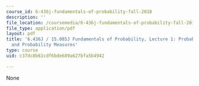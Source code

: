 ```yaml
---
course_id: 6-436j-fundamentals-of-probability-fall-2018
description: ''
file_location: /coursemedia/6-436j-fundamentals-of-probability-fall-2018/c37dc8b61cdf6bde689a627bfa5b4942_MIT6_436JF18_lec01.pdf
file_type: application/pdf
layout: pdf
title: '6.436J / 15.085J Fundamentals of Probability, Lecture 1: Probabilistic Models
  and Probability Measures'
type: course
uid: c37dc8b61cdf6bde689a627bfa5b4942

---
```

None